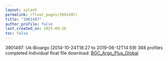 ```yaml
---
layout: splash
permalink: /float_pages/3901497/
title: "3901497"
author_profile: false
last_created_on: 2025-09-26
toc: false
---
```

 
3901497: Uk-Bioargo (2014-10-24T18:27 to 2019-06-12T14:59)
368 profiles completed
Individual float file download: [BGC_Argo_Plus_Global](https://ftp.soest.hawaii.edu/bgc_argo_plus/Individual_Floats/outliers_removed/3901497_Sprof_processed.nc)
